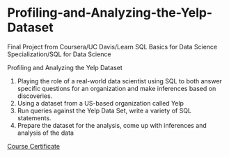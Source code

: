 # Profiling-and-Analyzing-the-Yelp-Dataset
Final Project from Coursera/UC Davis/Learn SQL Basics for Data Science Specialization/SQL for Data Science

Profiling and Analyzing the Yelp Dataset
1. Playing the role of a real-world data scientist using SQL to both answer specific questions for an organization and make inferences based on discoveries. 
2. Using a dataset from a US-based organization called Yelp
3. Run queries against the Yelp Data Set, write a variety of SQL statements. 
4. Prepare the dataset for the analysis, come up with inferences and analysis of the data

[Course Certificate](https://live.staticflickr.com/65535/51802668635_c448ef1195_k.jpg)



